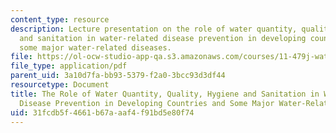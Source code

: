 ```yaml
---
content_type: resource
description: Lecture presentation on the role of water quantity, quality, hygiene
  and sanitation in water-related disease prevention in developing countries, and
  some major water-related diseases.
file: https://ol-ocw-studio-app-qa.s3.amazonaws.com/courses/11-479j-water-and-sanitation-infrastructure-in-developing-countries-spring-2007/31fcdb5f4661b67aaaf4f91bd5e80f74_lect4.pdf
file_type: application/pdf
parent_uid: 3a10d7fa-bb93-5379-f2a0-3bcc93d3df44
resourcetype: Document
title: The Role of Water Quantity, Quality, Hygiene and Sanitation in Water-Related
  Disease Prevention in Developing Countries and Some Major Water-Related Diseases
uid: 31fcdb5f-4661-b67a-aaf4-f91bd5e80f74
---
```

